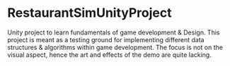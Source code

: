 # RestaurantSimUnityProject
Unity project to learn fundamentals of game development & Design.
This project is meant as a testing ground for implementing different data structures & algorithms within game development.
The focus is not on the visual aspect, hence the art and effects of the demo are quite lacking. 
